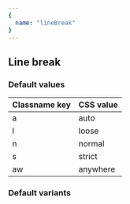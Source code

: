 ```yaml
---
{
  name: "lineBreak"
}
---
```


## Line break

### Default values
<!-- defaults.values.start -->
|Classname key|CSS value|
|-------------|---------|
|a            |auto     |
|l            |loose    |
|n            |normal   |
|s            |strict   |
|aw           |anywhere |

<!-- defaults.values.end -->


### Default variants
<!-- defaults.variants.start -->

<!-- defaults.variants.end -->
